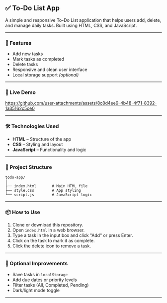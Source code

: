 ## ✅ To-Do List App

A simple and responsive To-Do List application that helps users add, delete, and manage daily tasks. Built using HTML, CSS, and JavaScript.

---

### 🌟 Features

* Add new tasks
* Mark tasks as completed
* Delete tasks
* Responsive and clean user interface
* Local storage support *(optional)*

---

### 🚀 Live Demo



https://github.com/user-attachments/assets/8c8d4ee9-4b48-4f71-8392-1a35162c5ce0


---

### 🛠️ Technologies Used

* **HTML** – Structure of the app
* **CSS** – Styling and layout
* **JavaScript** – Functionality and logic

---

### 📁 Project Structure

```
todo-app/
│
├── index.html       # Main HTML file
├── style.css        # App styling
└── script.js        # JavaScript logic
```

---

### 📦 How to Use

1. Clone or download this repository.
2. Open `index.html` in a web browser.
3. Type a task in the input box and click "Add" or press Enter.
4. Click on the task to mark it as complete.
5. Click the delete icon to remove a task.

---


### 📌 Optional Improvements

* Save tasks in `localStorage`
* Add due dates or priority levels
* Filter tasks (All, Completed, Pending)
* Dark/light mode toggle

---

